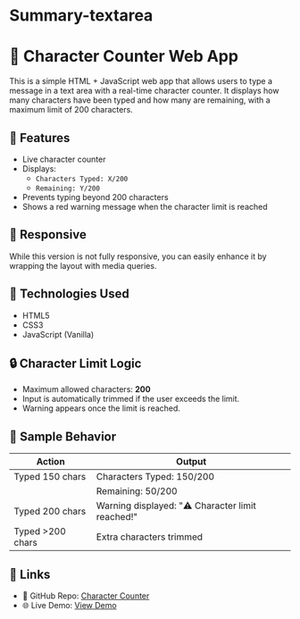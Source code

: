 # Summary-textarea
# 📝 Character Counter Web App

This is a simple HTML + JavaScript web app that allows users to type a message in a text area with a real-time character counter. It displays how many characters have been typed and how many are remaining, with a maximum limit of 200 characters.

## 🔧 Features

- Live character counter
- Displays:
  - `Characters Typed: X/200`
  - `Remaining: Y/200`
- Prevents typing beyond 200 characters
- Shows a red warning message when the character limit is reached

## 📱 Responsive

While this version is not fully responsive, you can easily enhance it by wrapping the layout with media queries.

## 📜 Technologies Used

- HTML5
- CSS3
- JavaScript (Vanilla)

## 🔒 Character Limit Logic

- Maximum allowed characters: **200**
- Input is automatically trimmed if the user exceeds the limit.
- Warning appears once the limit is reached.

## 🧪 Sample Behavior

| Action            | Output                          |
|-------------------|----------------------------------|
| Typed 150 chars    | Characters Typed: 150/200       |
|                   | Remaining: 50/200                |
| Typed 200 chars    | Warning displayed: "⚠️ Character limit reached!" |
| Typed >200 chars   | Extra characters trimmed         |

## 🔗 Links

- 🔗 GitHub Repo: [Character Counter](https://github.com/YOUR_USERNAME/character-counter)
- 🌐 Live Demo: [View Demo](https://YOUR_USERNAME.github.io/character-counter/)
